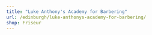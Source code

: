 ```yaml
---
title: "Luke Anthony's Academy for Barbering"
url: /edinburgh/luke-anthonys-academy-for-barbering/
shop: Friseur
---
```

